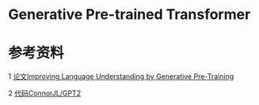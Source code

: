 # Generative Pre-trained Transformer

参考资料
==
1  [论文Improving Language Understanding by Generative Pre-Training](https://s3-us-west-2.amazonaws.com/openai-assets/research-covers/language-unsupervised/language_understanding_paper.pdf)<br>

2  [代码ConnorJL/GPT2](https://github.com/ConnorJL/GPT2)<br>
